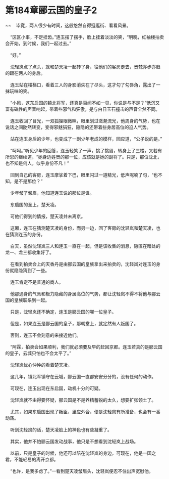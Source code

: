 # 第184章郦云国的皇子2
~~&nbsp;&nbsp;&nbsp;&nbsp;毕竟，两人很少有时间，这般悠然自得逛逛街、看看风景。<br><br>&nbsp;&nbsp;&nbsp;&nbsp;“区区小事，不足挂齿。”连玉摆了摆手，脸上挂着淡淡的笑，“明晚，红袖楼拍卖会开始，到时候，我们一起过去。”<br><br>&nbsp;&nbsp;&nbsp;&nbsp;“好。”<br><br>&nbsp;&nbsp;&nbsp;&nbsp;沈轻岚点了点头，就和楚天凌一起转了身，往他们的客房走去，贺梵亦步亦趋的跟在两人的身后。<br><br>&nbsp;&nbsp;&nbsp;&nbsp;连玉站在楼梯口，看着三人的身影消失在了尽头，这才勾了勾唇角，露出了一抹玩味的笑。<br><br>&nbsp;&nbsp;&nbsp;&nbsp;“小风，这东启国的镇北将军，还真是百闻不如一见，你说是与不是？”低沉又富有磁性的声音响起，带着些邪气和狂傲，是与白日玉石撞击的声音全然不同。<br><br>&nbsp;&nbsp;&nbsp;&nbsp;连玉收回了目光，一双狐狸眼微眯，眼里划过潋滟流光，他周身的气势，也在说话之间陡然转变，变得邪魅狷狂，隐隐的还带着些身居高位的迫人气势。<br><br>&nbsp;&nbsp;&nbsp;&nbsp;站在连玉身后的少年，也变成了一副少年老成的模样，回应道，“公子说的是。”<br><br>&nbsp;&nbsp;&nbsp;&nbsp;“呵呵。”听见少年的回答，连玉轻笑了一声，挑了挑眉，转身上了三楼，又若有所思的继续道，“她身边姓贺的那一位，应该就是她的副将了。只是，那位沈北，也不知是何人，似乎身份不凡！”<br><br>&nbsp;&nbsp;&nbsp;&nbsp;回到自己的客房，连玉摩挲着下巴，眼里闪过一道精光，低声呢喃了句，“也不知，是不是那位？”<br><br>&nbsp;&nbsp;&nbsp;&nbsp;少年皱了皱眉，他知道连玉说的那位是谁。<br><br>&nbsp;&nbsp;&nbsp;&nbsp;东启国的圣上，楚天凌。<br><br>&nbsp;&nbsp;&nbsp;&nbsp;可他们得到的情报，楚天凌并未离京。<br><br>&nbsp;&nbsp;&nbsp;&nbsp;这厢，连玉在猜测楚天凌的身份，而另一边，回了客房的沈轻岚和楚天凌，也在猜测连玉的身份。<br><br>&nbsp;&nbsp;&nbsp;&nbsp;白天，虽然沈轻岚三人和连玉一直在一起，但是该收集的消息，隐匿在暗处的龙一、龙三都收集好了。<br><br>&nbsp;&nbsp;&nbsp;&nbsp;在看到拍卖会上的天香丹是由郦云国的皇族拿出来拍卖的，沈轻岚对连玉的身份就隐隐猜到了一些。<br><br>&nbsp;&nbsp;&nbsp;&nbsp;连玉肯定不是普通的商人。<br><br>&nbsp;&nbsp;&nbsp;&nbsp;他那通身的气派和极力隐藏的身居高位的气势，都让沈轻岚不得不将他与郦云国的皇族联系到一起。<br><br>&nbsp;&nbsp;&nbsp;&nbsp;只是，沈轻岚还不确定，连玉是郦云国的哪一位皇子。<br><br>&nbsp;&nbsp;&nbsp;&nbsp;但是，如果连玉是郦云国的皇子，那朝堂上，就定然有人叛国了。<br><br>&nbsp;&nbsp;&nbsp;&nbsp;否则，连玉不会刻意的来接近他们。<br><br>&nbsp;&nbsp;&nbsp;&nbsp;“阿霖，拍卖会如果顺利，我们就必须要及早的赶回京都。连玉若真的是郦云国的皇子，云城只怕也不会太平了。”<br><br>&nbsp;&nbsp;&nbsp;&nbsp;沈轻岚忧心忡忡的看着楚天凌。<br><br>&nbsp;&nbsp;&nbsp;&nbsp;这几年，镇北军镇守在云城，郦云国一直都安安分分的，没有任何的动作。<br><br>&nbsp;&nbsp;&nbsp;&nbsp;可现在，连玉出现在东启国，动机十分的可疑。<br><br>&nbsp;&nbsp;&nbsp;&nbsp;沈轻岚就不由得要怀疑，郦云国是不是养精蓄锐的太久，想要扩张领土了。<br><br>&nbsp;&nbsp;&nbsp;&nbsp;尤其，如果东启国出现了叛臣，里应外合，便是沈轻岚有所准备，也会有一番动荡。<br><br>&nbsp;&nbsp;&nbsp;&nbsp;听到沈轻岚的话，楚天凌脸上的神色也有些凝重了。<br><br>&nbsp;&nbsp;&nbsp;&nbsp;其实，他并不怕郦云国发动战事，他只是不想看到沈轻岚上战场。<br><br>&nbsp;&nbsp;&nbsp;&nbsp;以前，只是皇子的时候，他还可以陪在沈轻岚的身边，可现在，他是一国之君，不能轻易的离开京都。<br><br>&nbsp;&nbsp;&nbsp;&nbsp;“也许，是我多虑了。”一看到楚天凌皱眉头，沈轻岚便忍不住出声宽慰他。<br><br>
                    

<script>_fwqdsqadxfw()</script>
<div><script>_dfwf1dw();</script></div>
<div><script>_dfwf1agdw();</script></div>
                